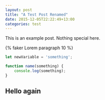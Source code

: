 ```yaml
---
layout: post
title: "A Test Post Renamed"
date: 2015-12-05T22:22:49+13:00
categories: test
---
```


This is an example post. Nothing special here.

{% faker Lorem paragraph 10 %}

```javascript
let newVariable = 'something';

function name(something) {
	console.log(something);
}
```

## Hello again
